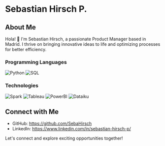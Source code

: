 # Sebastian Hirsch P.

## About Me

Hola! 👋 I'm Sebastian Hirsch, a passionate Product Manager based in Madrid. I thrive on bringing innovative ideas to life and optimizing processes for better efficiency.

### Programming Languages
![Python](https://img.shields.io/badge/Python-3776AB?style=for-the-badge&logo=python&logoColor=white)
![SQL](https://img.shields.io/badge/SQL-4CAF50?style=for-the-badge&logo=sql&logoColor=white)

### Technologies
![Spark](https://img.shields.io/badge/Spark-E25A1C?style=for-the-badge&logo=apache%20spark&logoColor=white)
![Tableau](https://img.shields.io/badge/Tableau-E97627?style=for-the-badge&logo=tableau&logoColor=white) 
![PowerBI](https://img.shields.io/badge/PowerBI-800080?style=for-the-badge&logo=powerbi&logoColor=white)
![Dataiku](https://img.shields.io/badge/Dataiku-008DBB?style=for-the-badge&logo=dataiku&logoColor=white) 

## Connect with Me

- GitHub: https://github.com/SebaHirsch
- LinkedIn: https://www.linkedin.com/in/sebastian-hirsch-p/
  
Let's connect and explore exciting opportunities together!

